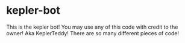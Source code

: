 # kepler-bot
This is the kepler bot!
You may use any of this code with credit to the owner! Aka KeplerTeddy!
There are so many different pieces of code!
